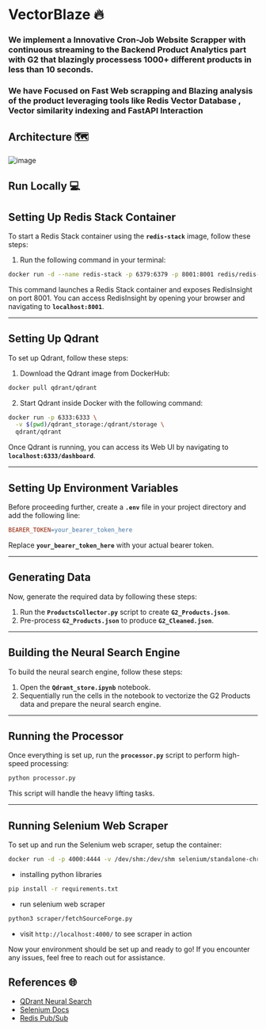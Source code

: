 # VectorBlaze 🔥

### We implement a Innovative Cron-Job Website Scrapper with continuous streaming to the Backend Product Analytics part with G2 that blazingly processess 1000+ different products in less than 10 seconds.
### We have Focused on Fast Web scrapping and Blazing analysis of the product leveraging tools like Redis Vector Database , Vector similarity indexing and FastAPI Interaction 

## Architecture 🗺️

![image](https://github.com/arya-vinayak/G2/assets/94037471/a628c09d-5a80-4bf0-b425-bd0bf742efe2)

## Run Locally 💻
## **Setting Up Redis Stack Container**

To start a Redis Stack container using the **`redis-stack`** image, follow these steps:

1. Run the following command in your terminal:

```bash
docker run -d --name redis-stack -p 6379:6379 -p 8001:8001 redis/redis-stack:latest

```

This command launches a Redis Stack container and exposes RedisInsight on port 8001. You can access RedisInsight by opening your browser and navigating to **`localhost:8001`**.

---

## **Setting Up Qdrant**

To set up Qdrant, follow these steps:

1. Download the Qdrant image from DockerHub:

```bash
docker pull qdrant/qdrant

```

2. Start Qdrant inside Docker with the following command:

```bash
docker run -p 6333:6333 \
  -v $(pwd)/qdrant_storage:/qdrant/storage \
  qdrant/qdrant

```

Once Qdrant is running, you can access its Web UI by navigating to **`localhost:6333/dashboard`**.

---

## **Setting Up Environment Variables**

Before proceeding further, create a **`.env`** file in your project directory and add the following line:

```makefile
BEARER_TOKEN=your_bearer_token_here

```

Replace **`your_bearer_token_here`** with your actual bearer token.

---

## **Generating Data**

Now, generate the required data by following these steps:

1. Run the **`ProductsCollector.py`** script to create **`G2_Products.json`**.
2. Pre-process **`G2_Products.json`** to produce **`G2_Cleaned.json`**.

---

## **Building the Neural Search Engine**

To build the neural search engine, follow these steps:

1. Open the **`Qdrant_store.ipynb`** notebook.
2. Sequentially run the cells in the notebook to vectorize the G2 Products data and prepare the neural search engine.

---

## **Running the Processor**

Once everything is set up, run the **`processor.py`** script to perform high-speed processing:

```bash
python processor.py

```

This script will handle the heavy lifting tasks.

---
## **Running Selenium Web Scraper**

To set up and run the Selenium web scraper, setup the container:

```bash
docker run -d -p 4000:4444 -v /dev/shm:/dev/shm selenium/standalone-chrome
```

- installing python libraries
```bash
pip install -r requirements.txt
```
- run selenium web scraper
```bash
python3 scraper/fetchSourceForge.py
```
- visit `http://localhost:4000/` to see scraper in action
  
Now your environment should be set up and ready to go! If you encounter any issues, feel free to reach out for assistance.

## References 🌐
- [QDrant Neural Search](https://qdrant.tech/documentation/tutorials/neural-search/)
- [Selenium Docs](https://www.selenium.dev/documentation/)
- [Redis Pub/Sub](https://redis.io/glossary/pub-sub/#:~:text=Python%20Redis%20Pub%2FSub&text=Python%20can%20be%20used%20to,sub%20messaging%20in%20Python%20applications.)

